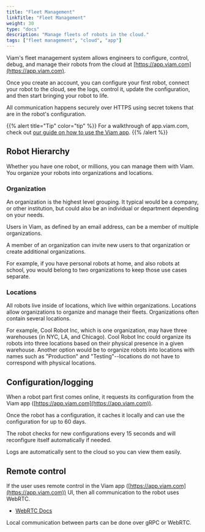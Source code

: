 ```yaml
---
title: "Fleet Management"
linkTitle: "Fleet Management"
weight: 30
type: "docs"
description: "Manage fleets of robots in the cloud."
tags: ["fleet management", "cloud", "app"]
---
```


Viam's fleet management system allows engineers to configure, control, debug, and manage their robots from the cloud at [https://app.viam.com](https://app.viam.com).

Once you create an account, you can configure your first robot, connect your robot to the cloud, see the logs, control it, update the configuration, and then start bringing your robot to life.

All communication happens securely over HTTPS using secret tokens that are in the robot's configuration.

{{% alert title="Tip" color="tip" %}}
For a walkthrough of app.viam.com, check out [our guide on how to use the Viam app](/manage/app-usage/).
{{% /alert %}}

## Robot Hierarchy

Whether you have one robot, or millions, you can manage them with Viam.
You organize your robots into organizations and locations.

### Organization

An organization is the highest level grouping.
It typical would be a company, or other institution, but could also be an individual or department depending on your needs.

Users in Viam, as defined by an email address, can be a member of multiple organizations.

A member of an organization can invite new users to that organization or create additional organizations.

For example, if you have personal robots at home, and also robots at school, you would belong to two organizations to keep those use cases separate.

### Locations

All robots live inside of locations, which live within organizations.
Locations allow organizations to organize and manage their fleets.
Organizations often contain several locations.

For example, Cool Robot Inc, which is one organization, may have three warehouses (in NYC, LA, and Chicago).
Cool Robot Inc could organize its robots into three locations based on their physical presence in a given warehouse.
Another option would be to organize robots into locations with names such as "Production" and "Testing"--locations do not have to correspond with physical locations.

## Configuration/logging

When a robot part first comes online, it requests its configuration from the Viam app ([https://app.viam.com](https://app.viam.com)).

Once the robot has a configuration, it caches it locally and can use the configuration for up to 60 days.

The robot checks for new configurations every 15 seconds and will reconfigure itself automatically if needed.

Logs are automatically sent to the cloud so you can view them easily.

## Remote control

If the user uses remote control in the Viam app ([https://app.viam.com](https://app.viam.com)) UI, then all communication to the robot uses WebRTC.

* [WebRTC Docs](https://pkg.go.dev/go.viam.com/utils@v0.0.3/rpc#hdr-Connection)

Local communication between parts can be done over gRPC or WebRTC.
